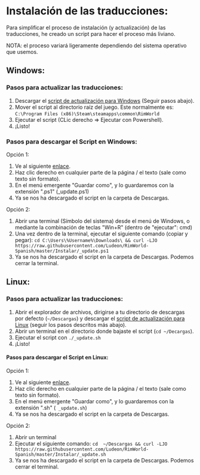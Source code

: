 # Instalación de las traducciones:
Para simplificar el proceso de instalación (y actualización) de las traducciones, he creado un script para hacer el proceso más liviano.

NOTA: el proceso variará ligeramente dependiendo del sistema operativo que usemos.

## Windows:
### Pasos para actualizar las traducciones:
1. Descargar el [script de actualización para Windows](https://raw.githubusercontent.com/Ludeon/RimWorld-Spanish/master/Instalar/_update.ps1) (Seguir pasos abajo).
2. Mover el script al directorio raíz del juego. Este normalmente es: `C:\Program Files (x86)\Steam\steamapps\common\RimWorld`
3. Ejecutar el script (CLic derecho => Ejecutar con Powershell).
4. ¡Listo!

### Pasos para descargar el Script en Windows:
Opción 1:
1. Ve al siguiente [enlace](https://raw.githubusercontent.com/Ludeon/RimWorld-Spanish/master/Instalar/_update.ps1).
2. Haz clic derecho en cualquier parte de la página / el texto (sale como texto sin formato).
3. En el menú emergente "Guardar como", y lo guardaremos con la extensión ".ps1" (_update.ps1)
4. Ya se nos ha descargado el script en la carpeta de Descargas.

Opción 2:
1. Abrir una terminal (Símbolo del sistema) desde el menú de Windows, o mediante la combinación de teclas "Win+R" (dentro de "ejecutar": cmd)
3. Una vez dentro de la terminal, ejecutar el siguiente comando (copiar y pegar): `cd C:\Users\%Username%\Downloads\ && curl -LJO https://raw.githubusercontent.com/Ludeon/RimWorld-Spanish/master/Instalar/_update.ps1`
4. Ya se nos ha descargado el script en la carpeta de Descargas. Podemos cerrar la terminal.

## Linux:
### Pasos para actualizar las traducciones:

1. Abrir el explorador de archivos, dirigirse a tu directorio de descargas por defecto (`~/Descargas`) y descargar el [script de actualización para Linux](https://raw.githubusercontent.com/Ludeon/RimWorld-Spanish/master/Instalar/_update.sh) (seguir  los pasos descritos más abajo).
2. Abrir un terminal en el directorio donde bajaste el script (`cd ~/Decargas`).
3. Ejecutar el script con `./_update.sh`
4. ¡Listo!

#### Pasos para descargar el Script en Linux:

Opción 1:
1. Ve al siguiente [enlace](https://raw.githubusercontent.com/Ludeon/RimWorld-Spanish/master/Instalar/_update.sh).
2. Haz clic derecho en cualquier parte de la página / el texto (sale como texto sin formato).
3. En el menú emergente "Guardar como", y lo guardaremos con la extensión ".sh" (` _update.sh`)
4. Ya se nos ha descargado el script en la carpeta de Descargas.

Opción 2:
1. Abrir un terminal 
2. Ejecutar el siguiente comando: `cd  ~/Descargas && curl -LJO https://raw.githubusercontent.com/Ludeon/RimWorld-Spanish/master/Instalar/_update.sh`
3. Ya se nos ha descargado el script en la carpeta de Descargas. Podemos cerrar el terminal.